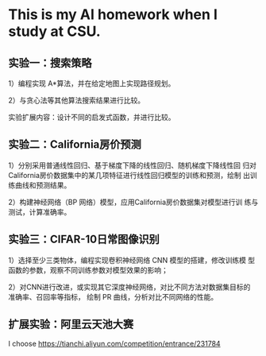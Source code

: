 # This is my AI homework when I study at CSU.

## 实验一：搜索策略

1）编程实现 A*算法，并在给定地图上实现路径规划。

2）与贪心法等其他算法搜索结果进行比较。

实验扩展内容：设计不同的启发式函数，并进行比较。

## 实验二：California房价预测

1）分别采用普通线性回归、基于梯度下降的线性回归、随机梯度下降线性回
归对California房价数据集中的某几项特征进行线性回归模型的训练和预测，绘制
出训练曲线和预测结果。

2）构建神经网络（BP 网络）模型，应用California房价数据集对模型进行训
练与测试，计算准确率。

## 实验三：CIFAR-10日常图像识别

1）选择至少三类物体，编程实现卷积神经网络 CNN 模型的搭建，修改训练模
型函数的参数，观察不同训练参数对模型效果的影响；

2）对CNN进行改进，或实现其它深度神经网络，对比不同方法对数据集目标的
准确率、召回率等指标， 绘制 PR 曲线，分析对比不同网络的性能。

## 扩展实验：阿里云天池大赛
I choose https://tianchi.aliyun.com/competition/entrance/231784